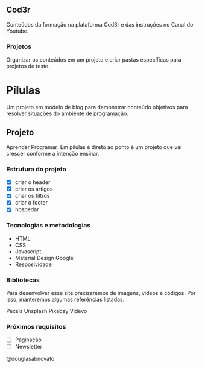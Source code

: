 ## Cod3r

Conteúdos da formação na plataforma Cod3r e das instruções no Canal do Youtube.

### Projetos

Organizar os conteúdos em um projeto e criar pastas específicas para projetos de teste.


# Pílulas

Um projeto em modelo de blog para demonstrar conteúdo objetivos para resolver situações do ambiente de programação.

## Projeto

Aprender Programar: Em pílulas é direto ao ponto é um projeto que vai crescer conforme a intenção ensinar.

### Estrutura do projeto

- [x] criar o header
- [x] criar os artigos
- [x] criar os filtros
- [x] criar o footer
- [x] hospedar

### Tecnologias e metodologias

- HTML
- CSS
- Javascript
- Material Design Google
- Resposividade

### Bibliotecas

Para desenvolver esse site precisaremos de imagens, vídeos e códigos.
Por isso, manteremos algumas referências listadas.

Pexels
Unsplash
Pixabay
Videvo

### Próximos requisitos

- [ ] Paginação
- [ ] Newsletter

@douglasabnovato